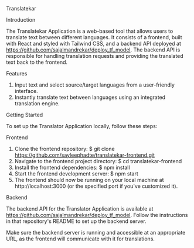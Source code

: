 Translatekar

Introduction

The Translatekar Application is a web-based tool that allows users to translate text between different languages. It consists of a frontend, built with React and styled with Tailwind CSS, and a backend API deployed at https://github.com/sajalmandrekar/deploy_tf_model. The backend API is responsible for handling translation requests and providing the translated text back to the frontend.

Features
1. Input text and select source/target languages from a user-friendly interface.
2. Instantly translate text between languages using an integrated translation engine.

Getting Started

To set up the Translator Application locally, follow these steps:

Frontend
1. Clone the frontend repository:
$ git clone https://github.com/sayleephadte/translatekar-frontend.git
2. Navigate to the frontend project directory:
$ cd translatekar-frontend
3. Install the frontend dependencies:
$ npm install
4. Start the frontend development server:
$ npm start
5. The frontend should now be running on your local machine at http://localhost:3000 (or the specified port if you've customized it).

Backend

The backend API for the Translator Application is available at https://github.com/sajalmandrekar/deploy_tf_model. Follow the instructions in that repository's README to set up the backend server.

Make sure the backend server is running and accessible at an appropriate URL, as the frontend will communicate with it for translations.

